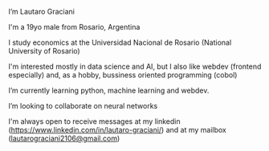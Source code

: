 I’m Lautaro Graciani

I'm a 19yo male from Rosario, Argentina

I study economics at the Universidad Nacional de Rosario (National University of Rosario)

I'm interested mostly in data science and AI, but I also like webdev (frontend especially) and, as a hobby, bussiness oriented programming (cobol)

I’m currently learning python, machine learning and webdev.

I’m looking to collaborate on neural networks

I'm always open to receive messages at my linkedin (https://www.linkedin.com/in/lautaro-graciani/) and at my mailbox (lautarograciani2106@gmail.com)

